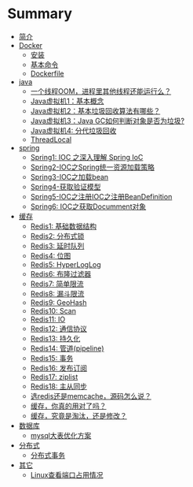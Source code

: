 # Summary

* [简介](README.md)
* [Docker](docker/introduction.md)
  <!-- * [简介](docker/introduction.md) -->
  * [安装](docker/install.md)
  * [基本命令](docker/base_command.md)
  * [Dockerfile](docker/docker_file.md)
  <!-- * [Docker Compose](docker/docker_compose.md) -->
  <!-- * [swarm](docker/swarm.md) -->
  <!-- * [Kubernetes](docker/kubernetes.md) -->
* [java](java/introduction.md)
  * [一个线程OOM，进程里其他线程还能运行么？](java/thread-oom-others.md)
  * [Java虚拟机1：基本概念](java/jvm1-base.md)
  * [Java虚拟机2：基本垃圾回收算法有哪些？](java/jvm2-gc.md)
  * [Java虚拟机3：Java GC如何判断对象是否为垃圾?](java/jvm3-garbage-decide.md)
  * [Java虚拟机4: 分代垃圾回收](java/jvm4-gc-generation.md)
  * [ThreadLocal](java/5-threadlocal.md)
* [spring](spring/introduction.md) 
  * [Spring1: IOC 之深入理解 Spring IoC](spring/spring1-IOC1.md)
  * [Spring2-IOC之Spring统一资源加载策略](spring/spring2-ioc2-resourceloader.md)
  * [Spring3-IOC之加载bean](spring/spring3-ioc3-beanload.md)
  * [Spring4-获取验证模型](spring/spring4-validation-model.md)
  * [Spring5-IOC之注册IOC之注册BeanDefinition](spring/spring5-ioc4-beandefinition.md)
  + [Spring6: IOC之获取Documment对象](spring/spring6-ioc5-document.md)
* [缓存](cache/introduction.md)
  * [Redis1: 基础数据结构](cache/redis1-datatype.md)
  * [Redis2: 分布式锁](cache/redis2-distributelock.md)
  * [Redis3: 延时队列](cache/redis3-delayqueue.md)
  * [Redis4: 位图](cache/redis4-bitmap.md)
  * [Redis5: HyperLogLog](cache/redis5-hyperloglog.md)
  * [Redis6: 布隆过滤器](cache/redis6-bloomfilter.md)
  * [Redis7: 简单限流](cache/redis7-simple-limit-access.md)
  * [Redis8: 漏斗限流](cache/redis8-funnel-limit-access.md)
  * [Redis9: GeoHash](cache/redis9-geohash.md)
  * [Redis10: Scan](cache/redis10-scan.md)
  * [Redis11: IO](cache/redis11-io.md)
  * [Redis12: 通信协议](cache/redis12-protocol.md)
  * [Redis13: 持久化](cache/redis13-persistance.md)
  * [Redis14: 管道(pipeline)](cache/redis14-pipeline.md)
  * [Redis15: 事务](cache/redis15-transaction.md)
  * [Redis16: 发布订阅](cache/redis16-pubsub.md)
  * [Redis17: ziplist](cache/redis17-ziplist.md)
  * [Redis18: 主从同步](cache/redis18-master-slave.md)
  * [选redis还是memcache，源码怎么说？](cache/redis-memcache-source.md)
  * [缓存，你真的用对了吗？](cache/cache-is-right.md)
  * [缓存，究竟是淘汰，还是修改？](cache/obsolete-or-delete.md)
* [数据库](mysql/introduction.md)
  * [mysql大表优化方案](mysql/mysql-bigtable-optimize.md)
* [分布式](distribute/introduction.md)
  * [分布式事务](distribute/asked_distribute_transaction_give_this.md)
  <!-- * [分布式事务，原来可以这么玩](mysql/) -->
* [其它](other/introduction.md)
  * [Linux查看端口占用情况](other/linux-port-use.md)
